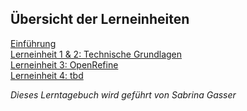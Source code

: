 ## Übersicht der Lerneinheiten

[Einführung](content/einfuehrung.md)  
[Lerneinheit 1 & 2: Technische Grundlagen](content/lektion1-2.md)  
[Lerneinheit 3: OpenRefine](content/lektion3.md)  
[Lerneinheit 4: tbd ](content/lektion4.md)  
  
  
_Dieses Lerntagebuch wird geführt von Sabrina Gasser_
